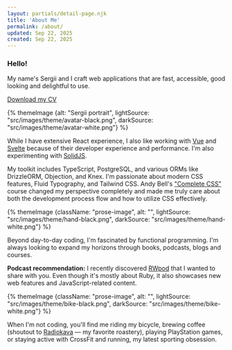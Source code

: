 ```yaml
---
layout: partials/detail-page.njk
title: 'About Me'
permalink: /about/
updated: Sep 22, 2025
created: Sep 22, 2025
---
```


<!-- <div class="flow hide-desktop-up"> -->

### Hello!

<div class="cluster |  photo-block">
  <div class="flow-tight">
  <p>
    My name's Sergii and I craft web applications that are fast, accessible, good looking and delightful to use.
  </p>

<a href="/assets/sergii-kochetov-09-23-2025.pdf" download="sergii-kochetov-09-23-2025.pdf" class="button">Download my CV</a>

  </div>
  <div class="photo-block__image avatar-image">
    {% themeImage {alt: "Sergii portrait", lightSource: "src/images/theme/avatar-black.png", darkSource: "src/images/theme/avatar-white.png"} %}
  </div>
</div>

<p></p>

While I have extensive React experience, I also like working with [Vue](https://vuejs.org/) and [Svelte](https://svelte.dev/) because of their developer experience and performance. I'm also experimenting with [SolidJS](https://www.solidjs.com/).

My toolkit includes TypeScript, PostgreSQL, and various ORMs like DrizzleORM, Objection, and Knex. I'm passionate about modern CSS features, Fluid Typography, and Tailwind CSS. Andy Bell's ["Complete CSS"](https://piccalil.li/complete-css/) course changed my perspective completely and made me truly care about both the development process flow and how to utilize CSS effectively.

{% themeImage {className: "prose-image", alt: "", lightSource: "src/images/theme/hand-black.png", darkSource: "src/images/theme/hand-white.png"} %}

Beyond day-to-day coding, I'm fascinated by functional programming. I'm always looking to expand my horizons through books, podcasts, blogs and courses.

**Podcast recommendation:** I recently discovered [RWpod](https://www.rwpod.com/) that I wanted to share with you. Even though it's mostly about Ruby, it also showcases new web features and JavaScript-related content.

{% themeImage {className: "prose-image", alt: "", lightSource: "src/images/theme/bike-black.png", darkSource: "src/images/theme/bike-white.png"} %}

When I'm not coding, you'll find me riding my bicycle, brewing coffee (shoutout to [Radiokava](https://www.radiokava.com.ua/) — my favorite roastery), playing PlayStation games, or staying active with CrossFit and running, my latest sporting obsession.
